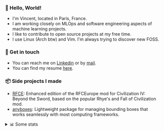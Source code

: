### 👋 Hello, World!

- I'm Vincent, located in Paris, France.
- I am working closely on MLOps and software engineering aspects of machine learning projects.
- I like to contribute to open source projects at my free time.
- I use Linux (Arch btw) and Vim. I'm always trying to discover new FOSS.

### 🔗 Get in touch

- You can reach me on [Linkedin](https://www.linkedin.com/in/vincent-duchauffour-3a9641155/) or by [mail](mailto:vincent.duchauffour@proton.me).
- You can find my resume [here](https://raw.githubusercontent.com/VDuchauffour/resume/main/resume.pdf).

### 📦 Side projects I made

- [RFCE](https://github.com/VDuchauffour/RFCEurope): Enhanced edition of the RFCEurope mod for Civilization IV: Beyond the Sword, based on the popular Rhye's and Fall of Civilization mod. 
- [anyboxes](https://github.com/VDuchauffour/anyboxes): Lightweight package for managing bounding boxes that works seamlessly with most computing frameworks. 

<details><summary>📊 Some stats</summary>  
  
<p align="center">
  <img alt="VDuchauffour's github stats" src="https://github-readme-stats.vercel.app/api?username=VDuchauffour&include_all_commits=true&show_icons=true&theme=react"/>
  <br />
  <img alt="VDuchauffour's streak stats" src="https://streak-stats.demolab.com?user=VDuchauffour&theme=react"/>
  <br />
  <img alt="VDuchauffour's language stats" src="https://github-readme-stats.vercel.app/api/top-langs/?username=VDuchauffour&count_private=true&include_all_commits=true&show_icons=true&layout=compact&theme=react"/>
  <!--   <br />
  <img alt="VDuchauffour's Wakatime stats" src="https://github-readme-stats.vercel.app/api/wakatime?username=VDuchauffour&theme=react"/> -->
</p>

#### 🧭 Wakatime stats
<!--START_SECTION:waka-->
![Code Time](http://img.shields.io/badge/Code%20Time-2%2C285%20hrs%2020%20mins-blue)

![Lines of code](https://img.shields.io/badge/From%20Hello%20World%20I%27ve%20Written-4.2%20million%20lines%20of%20code-blue)

**🐱 My GitHub Data** 

> 📦 986.9 kB Used in GitHub's Storage 
 > 
> 🚫 Not Opted to Hire
 > 
> 📜 10 Public Repositories 
 > 
> 🔑 2 Private Repositories 
 > 
**I'm an Early 🐤** 

```text
🌞 Morning                455 commits         ██░░░░░░░░░░░░░░░░░░░░░░░   08.09 % 
🌆 Daytime                3373 commits        ███████████████░░░░░░░░░░   59.99 % 
🌃 Evening                1576 commits        ███████░░░░░░░░░░░░░░░░░░   28.03 % 
🌙 Night                  219 commits         █░░░░░░░░░░░░░░░░░░░░░░░░   03.89 % 
```
📅 **I'm Most Productive on Monday** 

```text
Monday                   1309 commits        ██████░░░░░░░░░░░░░░░░░░░   23.28 % 
Tuesday                  1216 commits        █████░░░░░░░░░░░░░░░░░░░░   21.63 % 
Wednesday                810 commits         ████░░░░░░░░░░░░░░░░░░░░░   14.41 % 
Thursday                 1146 commits        █████░░░░░░░░░░░░░░░░░░░░   20.38 % 
Friday                   878 commits         ████░░░░░░░░░░░░░░░░░░░░░   15.61 % 
Saturday                 90 commits          ░░░░░░░░░░░░░░░░░░░░░░░░░   01.60 % 
Sunday                   174 commits         █░░░░░░░░░░░░░░░░░░░░░░░░   03.09 % 
```


📊 **This Week I Spent My Time On** 

```text
💬 Programming Languages: 
Python                   31 hrs 29 mins      ███████████████████░░░░░░   77.93 % 
C++                      2 hrs 23 mins       █░░░░░░░░░░░░░░░░░░░░░░░░   05.90 % 
YAML                     2 hrs 8 mins        █░░░░░░░░░░░░░░░░░░░░░░░░   05.29 % 
Markdown                 1 hr 7 mins         █░░░░░░░░░░░░░░░░░░░░░░░░   02.79 % 
Other                    1 hr 7 mins         █░░░░░░░░░░░░░░░░░░░░░░░░   02.78 % 
```


 Last Updated on 11/10/2024 00:50:36 UTC
<!--END_SECTION:waka-->
</details>
